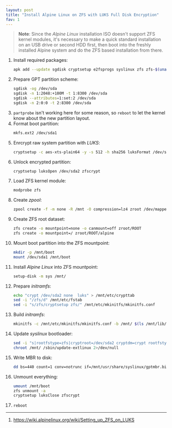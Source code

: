 ```yaml
---
layout: post
title: "Install Alpine Linux on ZFS with LUKS Full Disk Encryption"
fav: 1
---
```


> **Note**: Since the *Alpine Linux* installation ISO doesn't support ZFS kernel modules, it's necessary to make a quick standard installation on an USB drive or second HDD first, then boot into the freshly installed Alpine system and do the ZFS based installation from there.

1. Install required packages:
   ```bash
   apk add --update sgdisk cryptsetup e2fsprogs syslinux zfs zfs-$(uname -r | rev | cut -d'-' -f1 | rev)
   ```
2. Prepare GPT partition scheme:
   ```bash
   sgdisk -og /dev/sda
   sgdisk -n 1:2048:+100M -t 1:8300 /dev/sda
   sgdisk --attributes=1:set:2 /dev/sda
   sgdisk -n 2:0:0 -t 2:8300 /dev/sda
   ```
3. `partprobe` isn't working here for some reason, so `reboot` to let the kernel know about the new partition layout.
4. Format boot partition:
   ```bash
   mkfs.ext2 /dev/sda1
   ```
5. Enrcrypt raw system partition with *LUKS*:
   ```bash
   cryptsetup -c aes-xts-plain64 -y -s 512 -h sha256 luksFormat /dev/sda2
   ```
6. Unlock encrypted partition:
   ```bash
   cryptsetup luksOpen /dev/sda2 zfscrypt
   ```
7. Load ZFS kernel module:
   ```bash
   modprobe zfs
   ```
8. Create *zpool*:
   ```bash
   zpool create -f -m none -R /mnt -O compression=lz4 zroot /dev/mapper/zfscrypt
   ```
9. Create ZFS root dataset:
   ```bash
   zfs create -o mountpoint=none -o canmount=off zroot/ROOT
   zfs create -o mountpoint=/ zroot/ROOT/alpine
   ```
10. Mount boot partition into the ZFS mountpoint:
    ```bash
    mkdir -p /mnt/boot
    mount /dev/sda1 /mnt/boot
    ```
11. Install *Alpine Linux* into ZFS mountpoint:
    ```bash
    setup-disk -m sys /mnt/
    ```
12. Prepare *initramfs*:
    ```bash
    echo "crypt /dev/sda2 none  luks" > /mnt/etc/crypttab
    sed -i "/zfs/d" /mnt/etc/fstab
    sed -i "s/zfs/cryptsetup zfs/" /mnt/etc/mkinitfs/mkinitfs.conf
    ```
13. Build *initramfs*:
    ```bash
    mkinitfs -c /mnt/etc/mkinitfs/mkinitfs.conf -b /mnt/ $(ls /mnt/lib/modules/)
    ```
14. Update *syslinux* bootloader:
    ```bash
    sed -i "s|rootfstype=zfs|cryptroot=/dev/sda2 cryptdm=crypt rootfstype=zfs|" /mnt/etc/update-extlinux.conf
    chroot /mnt/ /sbin/update-extlinux 2>/dev/null
    ```
15. Write MBR to disk:
    ```bash
    dd bs=440 count=1 conv=notrunc if=/mnt/usr/share/syslinux/gptmbr.bin of=/dev/sda
    ```
16. Unmount everything:
    ```bash
    umount /mnt/boot
    zfs unmount -a
    cryptsetup luksClose zfscrypt
    ```
17. `reboot`

---
1. <https://wiki.alpinelinux.org/wiki/Setting_up_ZFS_on_LUKS>
